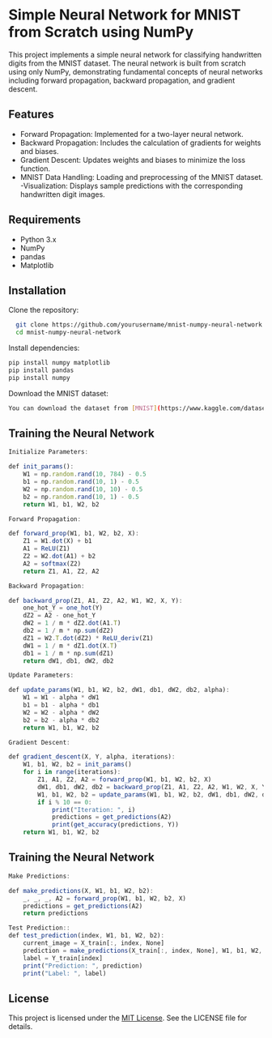 
# Simple Neural Network for MNIST from Scratch using NumPy

This project implements a simple neural network for classifying handwritten digits from the MNIST dataset. The neural network is built from scratch using only NumPy, demonstrating fundamental concepts of neural networks including forward propagation, backward propagation, and gradient descent.


## Features

- Forward Propagation: Implemented for a two-layer neural network.
- Backward Propagation: Includes the calculation of gradients for weights and biases.
- Gradient Descent: Updates weights and biases to minimize the loss function.
- MNIST Data Handling: Loading and preprocessing of the MNIST dataset.
-Visualization: Displays sample predictions with the corresponding handwritten digit images.


## Requirements
- Python 3.x
- NumPy
- pandas
- Matplotlib
## Installation

Clone the repository:

```bash
  git clone https://github.com/yourusername/mnist-numpy-neural-network.git
  cd mnist-numpy-neural-network
```

Install dependencies:
```bash
pip install numpy matplotlib
pip install pandas
pip install numpy
```
Download the MNIST dataset:
```bash
You can download the dataset from [MNIST](https://www.kaggle.com/datasets/hojjatk/mnist-dataset) or use the provided script.
```
## Training the Neural Network

```javascript
Initialize Parameters:

def init_params():
    W1 = np.random.rand(10, 784) - 0.5
    b1 = np.random.rand(10, 1) - 0.5
    W2 = np.random.rand(10, 10) - 0.5
    b2 = np.random.rand(10, 1) - 0.5
    return W1, b1, W2, b2
```
```javascript
Forward Propagation:

def forward_prop(W1, b1, W2, b2, X):
    Z1 = W1.dot(X) + b1
    A1 = ReLU(Z1)
    Z2 = W2.dot(A1) + b2
    A2 = softmax(Z2)
    return Z1, A1, Z2, A2
```
```javascript
Backward Propagation:

def backward_prop(Z1, A1, Z2, A2, W1, W2, X, Y):
    one_hot_Y = one_hot(Y)
    dZ2 = A2 - one_hot_Y
    dW2 = 1 / m * dZ2.dot(A1.T)
    db2 = 1 / m * np.sum(dZ2)
    dZ1 = W2.T.dot(dZ2) * ReLU_deriv(Z1)
    dW1 = 1 / m * dZ1.dot(X.T)
    db1 = 1 / m * np.sum(dZ1)
    return dW1, db1, dW2, db2
```
```javascript
Update Parameters:

def update_params(W1, b1, W2, b2, dW1, db1, dW2, db2, alpha):
    W1 = W1 - alpha * dW1
    b1 = b1 - alpha * db1    
    W2 = W2 - alpha * dW2  
    b2 = b2 - alpha * db2    
    return W1, b1, W2, b2
```
```javascript
Gradient Descent:

def gradient_descent(X, Y, alpha, iterations):
    W1, b1, W2, b2 = init_params()
    for i in range(iterations):
        Z1, A1, Z2, A2 = forward_prop(W1, b1, W2, b2, X)
        dW1, db1, dW2, db2 = backward_prop(Z1, A1, Z2, A2, W1, W2, X, Y)
        W1, b1, W2, b2 = update_params(W1, b1, W2, b2, dW1, db1, dW2, db2, alpha)
        if i % 10 == 0:
            print("Iteration: ", i)
            predictions = get_predictions(A2)
            print(get_accuracy(predictions, Y))
    return W1, b1, W2, b2
```
## Training the Neural Network
```javascript
Make Predictions:

def make_predictions(X, W1, b1, W2, b2):
    _, _, _, A2 = forward_prop(W1, b1, W2, b2, X)
    predictions = get_predictions(A2)
    return predictions
```
```javascript
Test Prediction::
def test_prediction(index, W1, b1, W2, b2):
    current_image = X_train[:, index, None]
    prediction = make_predictions(X_train[:, index, None], W1, b1, W2, b2)
    label = Y_train[index]
    print("Prediction: ", prediction)
    print("Label: ", label)
```

## License

This project is licensed under the [MIT License](https://choosealicense.com/licenses/mit/). See the LICENSE file for details.

